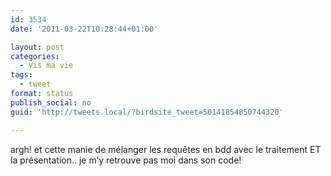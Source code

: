 ```yaml
---
id: 3534
date: '2011-03-22T10:28:44+01:00'

layout: post
categories:
  - Vis ma vie
tags:
  - tweet
format: status
publish_social: no
guid: 'http://tweets.local/?birdsite_tweet=50141854850744320'

---
```


argh! et cette manie de mélanger les requêtes en bdd avec le traitement ET la présentation.. je m’y retrouve pas moi dans son code!
